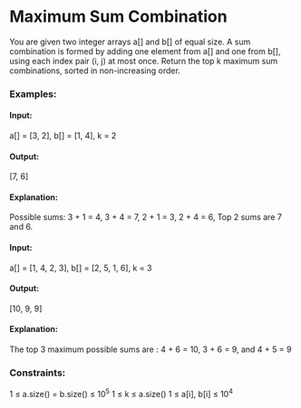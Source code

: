 # Maximum Sum Combination
You are given two integer arrays a[] and b[] of equal size. A sum combination is formed by adding one element from a[] and one from b[], using each index pair (i, j) at most once. Return the top k maximum sum combinations, sorted in non-increasing order.

### Examples:
#### Input: 
a[] = [3, 2], b[] = [1, 4], k = 2
#### Output:
[7, 6]
#### Explanation:
Possible sums: 3 + 1 = 4, 3 + 4 = 7, 2 + 1 = 3, 2 + 4 = 6, Top 2 sums are 7 and 6.

#### Input: 
a[] = [1, 4, 2, 3], b[] = [2, 5, 1, 6], k = 3
#### Output: 
[10, 9, 9]
#### Explanation: 
The top 3 maximum possible sums are : 4 + 6 = 10, 3 + 6 = 9, and 4 + 5 = 9

### Constraints:
1 ≤ a.size() = b.size() ≤ $`10^5`$
1 ≤ k ≤ a.size()
1 ≤ a[i], b[i] ≤ $`10^4`$

